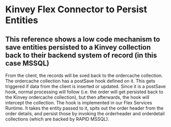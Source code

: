 # Kinvey Flex Connector to Persist Entities

## This reference shows a low code mechanism to save entities persisted to a Kinvey collection back to their backend system of record (in this case MSSQL)

From the client, the records will be sved back to the ordercache collection.  The ordercache collection has a postSave hook defined on it.  This gets triggered if data from the client is inserted or updated.  Since it is a postSave hook, normal processing will follow (i.e. the order will get persisted back to the Kinvey ordercache collection), but then afterwards, the hook will intercept the collection.  The hook is implemented in our Flex Services Runtime.  It takes the entity passed to it, spits out the order header from the order details, and persist those by invoking the orderheader and orderdetail collections (which are backed by RAPID MSSQL).
